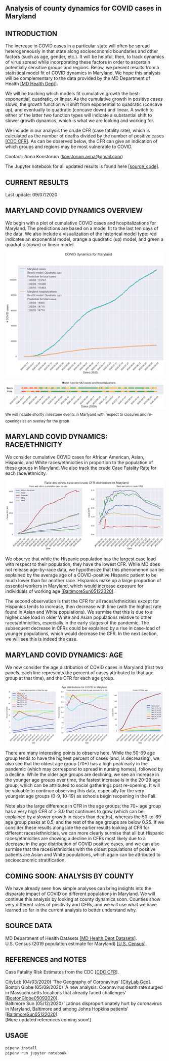 Analysis of county dynamics for COVID cases in Maryland
------------

INTRODUCTION
------------
The increase in COVID cases in a particular state will often be spread heterogeneously in that state along socioeconomic boundaries and other factors (such as age, gender, etc.).  It will be helpful, then, to track dynamics of virus spread while incorporating these factors in order to ascertain potentially sensitive groups and regions.  Below, we present results from a statistical model fit of COVID dynamics in Maryland.  We hope this analysis will be complementary to the data provided by the MD Department of Health [[MD Health Dept]](https://coronavirus.maryland.gov/).  

We will be tracking which models fit cumulative growth the best: exponential, quadratic, or linear.  As the cumulative growth in positive cases slows, the growth function will shift from exponential to quadratic (concave up), and eventually to quadratic (concave down) and linear.  A switch to either of the latter two function types will indicate a substantial shift to slower growth dynamics, which is what we are looking and working for.

We include in our analysis the crude CFR (case fatality rate), which is calculated as the number of deaths divided by the number of positive cases [[CDC CFR]](https://en.wikipedia.org/wiki/Case_fatality_rate).  As can be observed below, the CFR can give an indication of which groups and regions may be most vulnerable to COVID.

Contact: Anna Konstorum (konstorum.anna@gmail.com)

The Jupyter notebook for all updated results is found here [[source_code]](https://github.com/akonstodata/md_county_covid/blob/master/code/MD_COVID_Dynamics_model_choose_v3.ipynb).

CURRENT RESULTS
------------
Last update: 09/07/2020 

MARYLAND COVID DYNAMICS OVERVIEW
------------
We begin with a plot of cumulative COVID cases and hospitalizations for Maryland.  The predictions are based on a model fit to the last ten days of the data.  We also include a visualization of the historical model type: red indicates an exponential model, orange a quadratic (up) model, and green a quadratic (down) or linear model.

![](https://github.com/akonstodata/md_county_covid/blob/master/results/MD_COVID_model.png)

![](https://github.com/akonstodata/md_county_covid/blob/master/results/MD_COVID_models.png)
<sub> We will include shortly milestone events in Marlyand with respect to closures and re-openings as an overlay for the graph </sub>


MARYLAND COVID DYNAMICS: RACE/ETHNICITY
------------
We consider cumulative COVID cases for African American, Asian, Hispanic, and White races/ethnicities in proportion to the population of these groups in Maryland.  We also track the crude Case Fatality Rate for each race/ethnicity.
 
 ![](https://github.com/akonstodata/md_county_covid/blob/master/results/MD_race.png)
 
We observe that while the Hispanic population has the largest case load with respect to their population, they have the lowest CFR.  While MD does not release age-by-race data, we hypothesize that this phenomenon can be explained by the average age of a COVID-positive Hispanic patient to be much lower than for another race.  Hispanics make up a large proportion of essential workers in Maryland, which would increase exposure for individuals of working age [[BaltimoreSun05122020]](https://www.baltimoresun.com/coronavirus/bs-md-covid-latinos-20200512-s3cjb6swbbfofmmfg7afmj3zw4-story.html).   
 
 The second observation is that the CFR for all races/ethnicities except for Hispanics tends to increase, then decrease with time (with the highest rate found in Asian and White populations).  We surmise that this is due to a higher case load in older White and Asian populations relative to other races/ethnicities, especially in the early stages of the pandemic.  The subsequent decrease in CFRs could be explained by a rise in case-load of younger populations, which would decrease the CFR.  In the next section, we will see this is indeed the case. 
 
MARYLAND COVID DYNAMICS: AGE
------------

We now consider the age distribution of COVID cases in Maryland (first two panels, each line represents the percent of cases attributed to that age group at that time), and the CFR for each age group.

![](https://github.com/akonstodata/md_county_covid/blob/master/results/MD_age.png)

There are many interesting points to observe here.  While the 50-69 age group tends to have the highest percent of cases (and, is decreasing), we also see that the oldest age group (70+) has a high peak early in the pandemic (which may correspond to spread in nursing homes), followed by a decline.  While the older age groups are declining, we see an increase in the younger age groups over time, the fastest increase is in the 20-29 age group, which can be attributed to social gatherings post re-opening.  It will be valuable to continue observing this data, especially for the very youngest age groups (0-9, 10-19) as schools begin reopening in the Fall. 

Note also the large difference in CFR in the age groups: the 70+ age group has a very high CFR  of > 3.0 that continues to grow (which can be explained by a slower growth in cases than deaths), whereas the 50-to-69 age group peaks at 0.5, and the rest of the age groups are below 0.25.  If we consider these results alongside the earlier results looking at CFR for different races/ethnicities, we can more clearly surmise that all but Hispanic races/ethnicities are showing a decline in CFRs most likely due to a decrease in the age distribution of COVID positive cases, and we can also surmise that the races/ethnicities with the oldest populations of positive patients are Asian and White populations, which again can be attributed to socioeconomic stratification.


COMING SOON: ANALYSIS BY COUNTY
------------

We have already seen how simple analyses can bring insights into the disparate impact of COVID on different populations in Maryland.  We will continue this analysis by looking at county dynamics soon.  Counties show very different rates of positivity and CFRs, and we will use what we have learned so far in the current analysis to better understand why.



SOURCE DATA
------------
MD Department of Health Datasets [[MD Health Dept Datasets]](https://coronavirus.maryland.gov/https://coronavirus.maryland.gov/datasets/).  
U.S. Census (2019 population estimate for Maryland) [[U.S. Census]](https://www.census.gov/quickfacts/fact/table/MD/PST045219#).  

REFERENCES and NOTES
------------
Case Fatality Risk Estimates from the CDC [[CDC CFR]](https://wwwnc.cdc.gov/eid/article/26/6/20-0320_article).  

CityLab (04/03/2020) 'The Geography of Coronavirus' [[CityLab Geo]](https://www.citylab.com/equity/2020/04/coronavirus-spread-map-city-urban-density-suburbs-rural-data/609394/).    
Boston Globe (05/09/2020) 'A new analysis: Coronavirus death rate surged in Massachusetts locations that already faced challenges' [[BostonGlobe05092020]](https://www.bostonglobe.com/2020/05/09/nation/disparities-push-coronavirus-death-rates-higher/?et_rid=1768511231).   
Baltimore Sun (05/12/2020) 'Latinos disproportionately hurt by coronavirus in
Maryland, Baltimore and among Johns Hopkins patients' [[BaltimoreSun05122020]](https://www.baltimoresun.com/coronavirus/bs-md-covid-latinos-20200512-s3cjb6swbbfofmmfg7afmj3zw4-story.html).   
[More updated references coming soon!]

USAGE
------------
```
pipenv install
pipenv run jupyter notebook
```
